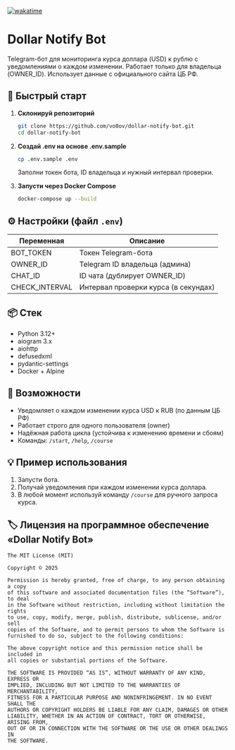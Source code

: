 [![wakatime](https://wakatime.com/badge/github/vo0ov/dollar-notify-bot.svg)](https://wakatime.com/badge/github/vo0ov/dollar-notify-bot)

# Dollar Notify Bot

Telegram-бот для мониторинга курса доллара (USD) к рублю с уведомлениями о каждом изменении.
Работает только для владельца (OWNER_ID). Использует данные с официального сайта ЦБ РФ.

## 🚀 Быстрый старт

1. **Склонируй репозиторий**

    ```sh
    git clone https://github.com/vo0ov/dollar-notify-bot.git
    cd dollar-notify-bot
    ```

2. **Создай .env на основе .env.sample**

    ```sh
    cp .env.sample .env
    ```

    Заполни токен бота, ID владельца и нужный интервал проверки.

3. **Запусти через Docker Compose**

    ```sh
    docker-compose up --build
    ```

## ⚙️ Настройки (файл `.env`)

| Переменная     | Описание                             |
| -------------- | ------------------------------------ |
| BOT_TOKEN      | Токен Telegram-бота                  |
| OWNER_ID       | Telegram ID владельца (админа)       |
| CHAT_ID        | ID чата (дублирует OWNER_ID)         |
| CHECK_INTERVAL | Интервал проверки курса (в секундах) |

## 📦 Стек

-   Python 3.12+
-   aiogram 3.x
-   aiohttp
-   defusedxml
-   pydantic-settings
-   Docker + Alpine

## 📝 Возможности

-   Уведомляет о каждом изменении курса USD к RUB (по данным ЦБ РФ)
-   Работает строго для одного пользователя (owner)
-   Надёжная работа цикла (устойчива к изменению времени и сбоям)
-   Команды: `/start`, `/help`, `/course`

## 💡 Пример использования

1. Запусти бота.
2. Получай уведомления при каждом изменении курса доллара.
3. В любой момент используй команду `/course` для ручного запроса курса.

## 🏷️ Лицензия на программное обеспечение «Dollar Notify Bot»

```text
The MIT License (MIT)

Copyright © 2025

Permission is hereby granted, free of charge, to any person obtaining a copy
of this software and associated documentation files (the “Software”), to deal
in the Software without restriction, including without limitation the rights
to use, copy, modify, merge, publish, distribute, sublicense, and/or sell
copies of the Software, and to permit persons to whom the Software is
furnished to do so, subject to the following conditions:

The above copyright notice and this permission notice shall be included in
all copies or substantial portions of the Software.

THE SOFTWARE IS PROVIDED “AS IS”, WITHOUT WARRANTY OF ANY KIND, EXPRESS OR
IMPLIED, INCLUDING BUT NOT LIMITED TO THE WARRANTIES OF MERCHANTABILITY,
FITNESS FOR A PARTICULAR PURPOSE AND NONINFRINGEMENT. IN NO EVENT SHALL THE
AUTHORS OR COPYRIGHT HOLDERS BE LIABLE FOR ANY CLAIM, DAMAGES OR OTHER
LIABILITY, WHETHER IN AN ACTION OF CONTRACT, TORT OR OTHERWISE, ARISING FROM,
OUT OF OR IN CONNECTION WITH THE SOFTWARE OR THE USE OR OTHER DEALINGS IN
THE SOFTWARE.
```
